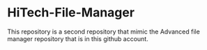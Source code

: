 # HiTech-File-Manager
This repository is a second repository that mimic the Advanced file manager repository that is in this github account. 
